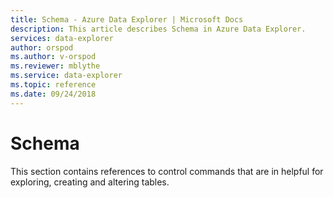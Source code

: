 ```yaml
---
title: Schema - Azure Data Explorer | Microsoft Docs
description: This article describes Schema in Azure Data Explorer.
services: data-explorer
author: orspod
ms.author: v-orspod
ms.reviewer: mblythe
ms.service: data-explorer
ms.topic: reference
ms.date: 09/24/2018
---
```

# Schema

This section contains references to control commands that are in helpful for exploring, creating and altering tables.